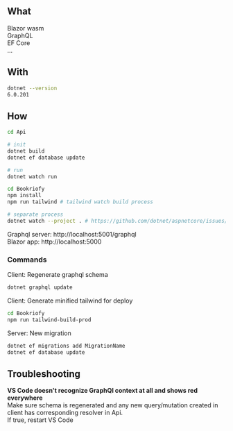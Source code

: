 ## What
Blazor wasm  
GraphQL  
EF Core  
...

## With
```bash
dotnet --version
6.0.201
```

## How
```bash
cd Api

# init
dotnet build
dotnet ef database update

# run
dotnet watch run 
```

```bash
cd Bookriofy
npm install
npm run tailwind # tailwind watch build process

# separate process
dotnet watch --project . # https://github.com/dotnet/aspnetcore/issues/38036#issuecomment-950749664
```

Graphql server: http://localhost:5001/graphql  
Blazor app: http://localhost:5000  

### Commands
Client: Regenerate graphql schema
```bash
dotnet graphql update
```

Client: Generate minified tailwind for deploy
```bash
cd Bookriofy
npm run tailwind-build-prod
```

Server: New migration
```bash
dotnet ef migrations add MigrationName
dotnet ef database update
```

## Troubleshooting
<b>VS Code doesn't recognize GraphQl context at all and shows red everywhere </b>  
Make sure schema is regenerated and any new query/mutation created in client has corresponding resolver in Api.  
If true, restart VS Code  